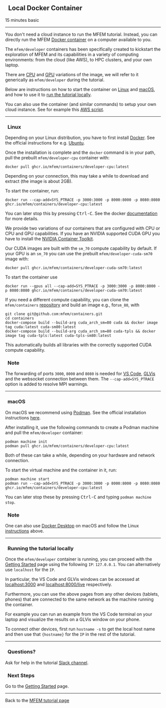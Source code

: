 ## <span class="mdi mdi-docker"></span>&nbsp; Local Docker Container

<span class="label label-default">15 minutes</span>
<span class="label label-default">basic</span>

---

You don't need a cloud instance to run the MFEM tutorial. Instead, you can
directly run the MFEM [Docker container](https://github.com/mfem/containers)
on a computer available to you.

The `mfem/developer` containers has been specifically created to kickstart the exploration of
MFEM and its capabilities in a variety of computing environments: from the cloud
(like AWS), to HPC clusters, and your own laptop.

There are [CPU](https://github.com/mfem/containers/pkgs/container/containers%2Fdeveloper-cpu)
and [GPU](https://github.com/mfem/containers/pkgs/container/containers%2Fdeveloper-cuda-sm70)
variations of the image, we will refer to it generically
as `mfem/developer` during the tutorial.

Below are instructions on how to start the container on [Linux](#linux) and [macOS](#macos),
and how to use it to [run the tutorial locally](#running-the-tutorial-locally).

You can also use the container (and similar commands) to setup your own cloud instance. See
for example this [AWS script](https://github.com/mfem/containers/blob/main/developer/user-data.sh).

---

### <i class="fa fa-check-square-o"></i>&nbsp; Linux

Depending on your Linux distribution, you have to first install [Docker](https://www.docker.com/).
See the official instructions for e.g. [Ubuntu](https://docs.docker.com/engine/install/ubuntu/).

Once the installation is complete and the `docker` command is in your path,
pull the prebuilt `mfem/developer-cpu` container with:

    docker pull ghcr.io/mfem/containers/developer-cpu:latest

Depending on your connection, this may take a while to download and extract (the image is about 2GB).

To start the container, run:

    docker run --cap-add=SYS_PTRACE -p 3000:3000 -p 8000:8000 -p 8080:8080 ghcr.io/mfem/containers/developer-cpu:latest

You can later stop this by pressing <kbd>Ctrl-C</kbd>.
See the docker [documentation](https://docs.docker.com/engine/reference/commandline/cli/) for more details.

We provide two variations of our containers that are configured with CPU or CPU
and GPU capabilities. If you have an NVIDIA supported CUDA GPU you have to
install the [NVIDIA Container Toolkit](https://docs.nvidia.com/datacenter/cloud-native/container-toolkit/latest/install-guide.html).

Our CUDA images are built with the `sm_70` compute capability by default. If your GPU is
an `sm_70` you can use the prebuilt `mfem/developer-cuda-sm70` image with:

    docker pull ghcr.io/mfem/containers/developer-cuda-sm70:latest

To start the container use

    docker run --gpus all --cap-add=SYS_PTRACE -p 3000:3000 -p 8000:8000 -p 8080:8080 ghcr.io/mfem/containers/developer-cuda-sm70:latest

If you need a different compute capability, you can clone the `mfem/containers`
[repository](https://github.com/mfem/containers) and build an image e.g., for`sm_80`, with

    git clone git@github.com:mfem/containers.git
    cd containers
    docker-compose build --build-arg cuda_arch_sm=80 cuda && docker image tag cuda:latest cuda-sm80:latest
    docker-compose build --build-arg cuda_arch_sm=80 cuda-tpls && docker image tag cuda-tpls:latest cuda-tpls-sm80:latest

This automatically builds all libraries with the correctly supported CUDA compute capability.

<div class="panel panel-info">
<div class="panel-heading">
<h3 class="panel-title"><i class="fa fa-info-circle"></i>&nbsp; Note</h3>
</div>
<div class="panel-body">
The forwarding of ports <code>3000</code>, <code>8000</code> and <code>8080</code>
is needed for
<a href="../start/#set-up-vs-code">VS Code</a>, <a href="../start/#set-up-glvis">GLVis</a> and the websocket connection between them.
The <code>--cap-add=SYS_PTRACE</code> option is added to resolve MPI warnings.
</div>
</div>

---

### <i class="fa fa-check-square-o"></i>&nbsp; macOS

On macOS we recommend using [Podman](https://podman.io). See the official
installation instructions [here](https://podman.io/getting-started/installation).

After installing it, use the following commands to create a Podman machine and pull the `mfem/developer` container:

    podman machine init
    podman pull ghcr.io/mfem/containers/developer-cpu:latest

Both of these can take a while, depending on your hardware and network connection.

To start the virtual machine and the container in it, run:

    podman machine start
    podman run --cap-add=SYS_PTRACE -p 3000:3000 -p 8000:8000 -p 8080:8080 ghcr.io/mfem/containers/developer-cpu:latest

You can later stop these by pressing <kbd>Ctrl-C</kbd> and typing `podman machine stop`.

<div class="panel panel-info">
<div class="panel-heading">
<h3 class="panel-title"><i class="fa fa-info-circle"></i>&nbsp; Note</h3>
</div>
<div class="panel-body">
One can also use <a href="https://docs.docker.com/desktop/install/mac-install/">Docker Desktop</a>
on macOS and follow the Linux <a href="#linux">instructions</a> above.
</div>
</div>

---

### <i class="fa fa-check-square-o"></i>&nbsp; Running the tutorial locally

Once the `mfem/developer` container is running, you can proceed with the
[<i class="fa fa-play-circle"></i> Getting Started](start.md) page using the
following `IP`: `127.0.0.1`. You can alternatively use `localhost` for the `IP`.

In particular, the VS Code and GLVis windows can be accessed at
[localhost:3000](http://localhost:3000) and
[localhost:8000/live](http://localhost:8000/live) respectively.

Furthermore, you can use the above pages from any other devices (tablets,
phones) that are connected to the same network as the machine running the
container.

For example you can run an example from the VS Code terminal on your laptop and
visualize the results on a GLVis window on your phone.

To connect other devices, first run `hostname -s` to get the local host name and then
use that `{hostname}` for the `IP` in the rest of the tutorial.

---

<div class="panel panel-warning">
<div class="panel-heading">
<h3 class="panel-title"><i class="fa fa-question-circle"></i>&nbsp; Questions?</h3>
</div>
<div class="panel-body">
Ask for help in the tutorial <a href="https://radiuss-llnl.slack.com/archives/C03T2DQCSC8">Slack channel</a>.
</div>
</div>

<div class="panel panel-success">
<div class="panel-heading">
<h3 class="panel-title"><i class="fa fa-external-link"></i>&nbsp; Next Steps</h3>
</div>
<div class="panel-body">
Go to the <a href="../start"><i class="fa fa-play-circle"></i> Getting Started</a> page.
</div>
</div>

---

Back to the [MFEM tutorial page](index.md)

<script type="text/x-mathjax-config">MathJax.Hub.Config({TeX: {equationNumbers: {autoNumber: "all"}}, tex2jax: {inlineMath: [['$','$']]}});</script>
<script type="text/javascript" src="https://cdnjs.cloudflare.com/ajax/libs/mathjax/2.7.2/MathJax.js?config=TeX-AMS_HTML"></script>
<link href="https://cdn.jsdelivr.net/npm/@mdi/font@4.x/css/materialdesignicons.min.css" rel="stylesheet">

